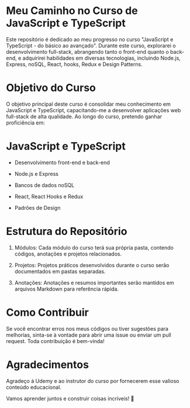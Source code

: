 # Meu Caminho no Curso de JavaScript e TypeScript
Este repositório é dedicado ao meu progresso no curso "JavaScript e TypeScript - do básico ao avançado". Durante este curso, explorarei o desenvolvimento full-stack, abrangendo tanto o front-end quanto o back-end, e adquirirei habilidades em diversas tecnologias, incluindo Node.js, Express, noSQL, React, hooks, Redux e Design Patterns.

# Objetivo do Curso

O objetivo principal deste curso é consolidar meu conhecimento em JavaScript e TypeScript, capacitando-me a desenvolver aplicações web full-stack de alta qualidade. Ao longo do curso, pretendo ganhar proficiência em:

# JavaScript e TypeScript

- Desenvolvimento front-end e back-end

- Node.js e Express

- Bancos de dados noSQL

- React, React Hooks e Redux

- Padrões de Design

# Estrutura do Repositório

1. Módulos: Cada módulo do curso terá sua própria pasta, contendo códigos, anotações e projetos relacionados.

2. Projetos: Projetos práticos desenvolvidos durante o curso serão documentados em pastas separadas.

3. Anotações: Anotações e resumos importantes serão mantidos em arquivos Markdown para referência rápida.

# Como Contribuir
Se você encontrar erros nos meus códigos ou tiver sugestões para melhorias, sinta-se à vontade para abrir uma issue ou enviar um pull request. Toda contribuição é bem-vinda!

# Agradecimentos
Agradeço à Udemy e ao instrutor do curso por fornecerem esse valioso conteúdo educacional.

Vamos aprender juntos e construir coisas incríveis! 🚀
